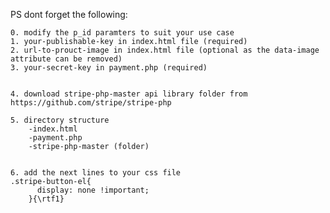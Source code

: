 PS dont forget the following:

	0. modify the p_id paramters to suit your use case
	1. your-publishable-key in index.html file (required)
	2. url-to-prouct-image in index.html file (optional as the data-image attribute can be removed)
	3. your-secret-key in payment.php (required)


	4. download stripe-php-master api library folder from https://github.com/stripe/stripe-php

	5. directory structure 
		-index.html
		-payment.php
		-stripe-php-master (folder)


	6. add the next lines to your css file
	.stripe-button-el{
          display: none !important;
        }{\rtf1}